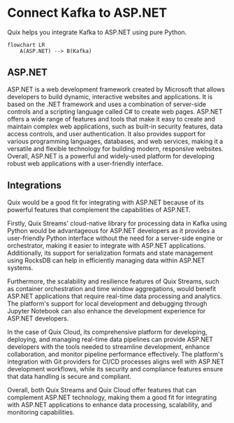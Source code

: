 # Connect Kafka to ASP.NET

Quix helps you integrate Kafka to ASP.NET using pure Python.

```mermaid
flowchart LR
    A(ASP.NET) --> B(Kafka)
```

## ASP.NET

ASP.NET is a web development framework created by Microsoft that allows developers to build dynamic, interactive websites and applications. It is based on the .NET framework and uses a combination of server-side controls and a scripting language called C# to create web pages. ASP.NET offers a wide range of features and tools that make it easy to create and maintain complex web applications, such as built-in security features, data access controls, and user authentication. It also provides support for various programming languages, databases, and web services, making it a versatile and flexible technology for building modern, responsive websites. Overall, ASP.NET is a powerful and widely-used platform for developing robust web applications with a user-friendly interface.

## Integrations

Quix would be a good fit for integrating with ASP.NET because of its powerful features that complement the capabilities of ASP.NET. 

Firstly, Quix Streams' cloud-native library for processing data in Kafka using Python would be advantageous for ASP.NET developers as it provides a user-friendly Python interface without the need for a server-side engine or orchestrator, making it easier to integrate with ASP.NET applications. Additionally, its support for serialization formats and state management using RocksDB can help in efficiently managing data within ASP.NET systems.

Furthermore, the scalability and resilience features of Quix Streams, such as container orchestration and time window aggregations, would benefit ASP.NET applications that require real-time data processing and analytics. The platform's support for local development and debugging through Jupyter Notebook can also enhance the development experience for ASP.NET developers.

In the case of Quix Cloud, its comprehensive platform for developing, deploying, and managing real-time data pipelines can provide ASP.NET developers with the tools needed to streamline development, enhance collaboration, and monitor pipeline performance effectively. The platform's integration with Git providers for CI/CD processes aligns well with ASP.NET development workflows, while its security and compliance features ensure that data handling is secure and compliant.

Overall, both Quix Streams and Quix Cloud offer features that can complement ASP.NET technology, making them a good fit for integrating with ASP.NET applications to enhance data processing, scalability, and monitoring capabilities.

